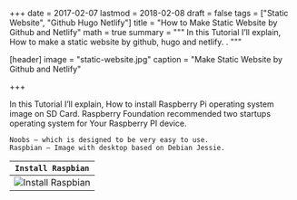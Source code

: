 +++
date = 2017-02-07
lastmod = 2018-02-08
draft = false
tags = ["Static Website", "Github Hugo Netlify"]
title = "How to Make Static Website by Github and Netlify"
math = true
summary = """
In this Tutorial I’ll explain, How to make a static website by github, hugo and netlify. . 
"""

[header]
image = "static-website.jpg"
caption = "Make Static Website by Github and Netlify"

+++

In this Tutorial I’ll explain, How to install Raspberry Pi operating system image on SD Card. Raspberry Foundation recommended two startups operating system for Your Raspberry PI device.

    Noobs – which is designed to be very easy to use.
    Raspbian – Image with desktop based on Debian Jessie.

| `Install Raspbian` |
| --- |
| ![Install Raspbian](https://sajal.info/img/install-raspbian.png) |

